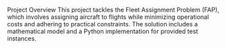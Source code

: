 Project Overview
This project tackles the Fleet Assignment Problem (FAP), which involves assigning aircraft to flights while minimizing operational costs and adhering to practical constraints. The solution includes a mathematical model and a Python implementation for provided test instances.
